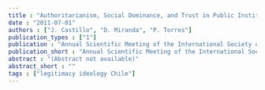 ```yaml
---
title : "Authoritarianism, Social Dominance, and Trust in Public Institutions."
date : "2011-07-01"
authors : ["J. Castillo", "D. Miranda", "P. Torres"]
publication_types : ["1"]
publication : "Annual Scientific Meeting of the International Society of Political Psychology – ISPP. Bilgi University, Istambul"
publication_short : "Annual Scientific Meeting of the International Society of Political Psychology – ISPP. Bilgi University, Istambul"
abstract : "(Abstract not available)"
abstract_short : ""
tags : ["legitimacy ideology Chile"]
---
```


